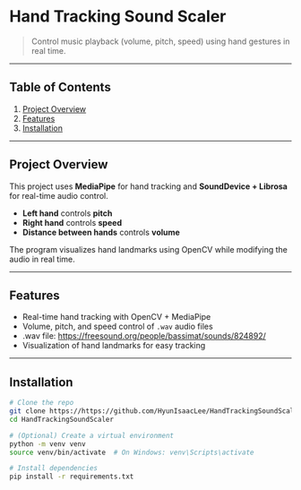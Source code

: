 # Hand Tracking Sound Scaler

> Control music playback (volume, pitch, speed) using hand gestures in real time.

---

## Table of Contents
1. [Project Overview](#project-overview)
2. [Features](#features)
3. [Installation](#installation)

---

## Project Overview
This project uses **MediaPipe** for hand tracking and **SoundDevice + Librosa** for real-time audio control.

- **Left hand** controls **pitch**  
- **Right hand** controls **speed**  
- **Distance between hands** controls **volume**

The program visualizes hand landmarks using OpenCV while modifying the audio in real time.

---

## Features
- Real-time hand tracking with OpenCV + MediaPipe
- Volume, pitch, and speed control of `.wav` audio files
- .wav file: https://freesound.org/people/bassimat/sounds/824892/
- Visualization of hand landmarks for easy tracking

---

## Installation

```bash
# Clone the repo
git clone https://https://github.com/HyunIsaacLee/HandTrackingSoundScaler.git
cd HandTrackingSoundScaler

# (Optional) Create a virtual environment
python -m venv venv
source venv/bin/activate  # On Windows: venv\Scripts\activate

# Install dependencies
pip install -r requirements.txt
